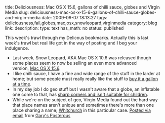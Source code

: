 title: Deliciousness: Mac OS X 15.6, gallons of chilli sauce, globes and Virgin Media 
slug: deliciousness-mac-os-x-15-6-gallons-of-chilli-sauce-globes-and-virgin-media
date: 2009-09-07 18:13:27
tags: deliciousness,fail,globes,mac,osx,snowleopard,virginmedia
category: blog
link: 
description: 
type: text
has_math: no
status: published

This week's trawl through my Delicous bookmarks. Actually this is last week's trawl but real life got in the way of posting and I beg your indulgence.

* Last week, Snow Leopard, AKA Mac OS X 10.6 was released though some places seem to now be selling an even more advanced version, [Mac OS X 15.6](http://bit.ly/2CPL9u "http://bit.ly/2CPL9u").
* I like chilli sauce, I have a fine and wide range of the stuff in the larder at home; but some people must really really like the stuff to [buy it a gallon at a time](http://bit.ly/4l0Mk1 "http://bit.ly/4l0Mk1").
* In my day job I do geo stuff but I wasn't aware that a globe, an inflatable one come to that, has [sharp corners and isn't suitable for children](http://bit.ly/RYaac "http://bit.ly/RYaac").
* While we're on the subject of geo, Virgin Media found out the hard way that place names aren't unique and sometimes there's more than one place sharing a name; [Whitchurch](http://bit.ly/hRXmc "http://bit.ly/hRXmc") in this particular case.
  [Posted via email](http://posterous.com "http://posterous.com") from [Gary's Posterous](http://vicchi.posterous.com/deliciousness-mac-os-x-156-gallons-of-chilli "http://vicchi.posterous.com/deliciousness-mac-os-x-156-gallons-of-chilli") 

 

